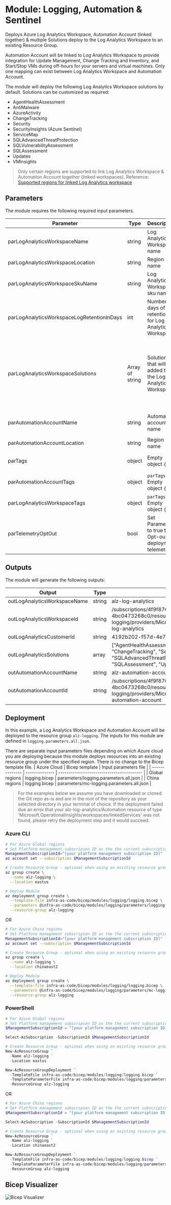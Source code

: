 # Module: Logging, Automation & Sentinel

Deploys Azure Log Analytics Workspace, Automation Account (linked together) & multiple Solutions deploy to the Log Analytics Workspace to an existing Resource Group.

Automation Account will be linked to Log Analytics Workspace to provide integration for Update Management, Change Tracking and Inventory, and Start/Stop VMs during off-hours for your servers and virtual machines.  Only one mapping can exist between Log Analytics Workspace and Automation Account.

The module will deploy the following Log Analytics Workspace solutions by default.  Solutions can be customized as required:

- AgentHealthAssessment
- AntiMalware
- AzureActivity
- ChangeTracking
- Security
- SecurityInsights (Azure Sentinel)
- ServiceMap
- SQLAdvancedThreatProtection
- SQLVulnerabilityAssessment
- SQLAssessment
- Updates
- VMInsights

 > Only certain regions are supported to link Log Analytics Workspace & Automation Account together (linked workspaces). Reference:  [Supported regions for linked Log Analytics workspace](https://docs.microsoft.com/azure/automation/how-to/region-mappings)

## Parameters

The module requires the following required input parameters.

| Parameter                                  | Type            | Description                                                 | Requirement                                                                                                                                                                                                                                                            | Example                                                                                                      |
| ------------------------------------------ | --------------- | ----------------------------------------------------------- | ---------------------------------------------------------------------------------------------------------------------------------------------------------------------------------------------------------------------------------------------------------------------- | ------------------------------------------------------------------------------------------------------------ |
| parLogAnalyticsWorkspaceName               | string          | Log Analytics Workspace name                                | Mandatory input, default: `alz-log-analytics`                                                                                                                                                                                                                          | `alz-log-analytics`                                                                                          |
| parLogAnalyticsWorkspaceLocation           | string          | Region name                                                 | Mandatory input, default: `resourceGroup().location`                                                                                                                                                                                                                   | `eastus`                                                                                                     |
| parLogAnalyticsWorkspaceSkuName            | string          | Log Analytics Workspace sku name                            | Mandatory input, default `PerGB2018`                                                                                                                                                                                                                                   | `PerGB2018`                                                                                                  |
| parLogAnalyticsWorkspaceLogRetentionInDays | int             | Number of days of log retention for Log Analytics Workspace | Mandatory input between 30-730, default: `365`                                                                                                                                                                                                                         | `365`                                                                                                        |
| parLogAnalyticsWorkspaceSolutions          | Array of string | Solutions that will be added to the Log Analytics Workspace | 1 or more of `AgentHealthAssessment`, `AntiMalware`, `AzureActivity`, `ChangeTracking`, `Security`, `SecurityInsights`, `ServiceMap`, `SQLAdvancedThreatProtection`, `SQLVulnerabilityAssessment`, `SQLAssessment`, `Updates`, `VMInsights`, default:  *all solutions* | Empty: `[]`<br />1 Solution: `["SecurityInsights"]`<br />Many Solutions: `["SecurityInsights","VMInsights"]` |
| parAutomationAccountName                   | string          | Automation account name                                     | Mandatory input, name must be unique in the subscription, default: `alz-automation-account`                                                                                                                                                                            | `alz-automation-account`                                                                                     |
| parAutomationAccountLocation               | string          | Region name                                                 | Mandatory input, default: `resourceGroup().location`                                                                                                                                                                                                                   | `eastus`                                                                                                     |
| parTags                                    | object          | Empty object `{}`                                           | Array of Tags to be applied to all resources in the logging module                                                                                                                                                                                                     | `{"key": "value"}`                                                                                           |
| parAutomationAccountTags                   | object          | `parTags` / Empty object `{}`                                           | Array of Tags to be applied to Automation Account in the logging module                                                                                                                                                                                                | `{"key": "value"}`                                                                                           |
| parLogAnalyticsWorkspaceTags               | object          | `parTags` / Empty object `{}`                                           | Array of Tags to be applied to Log Analytics Workspace in the logging module                                                                                                                                                                                           | `{"key": "value"}`                                                                                           |
| parTelemetryOptOut                         | bool            | Set Parameter to true to Opt-out of deployment telemetry    | Mandatory input, default: `false`                                                                                                                                                                                                                                      | `false`                                                                                                      |

## Outputs

The module will generate the following outputs:

| Output                       | Type            | Example                                                                                                                                                                                                                         |
| ---------------------------- | --------------- | ------------------------------------------------------------------------------------------------------------------------------------------------------------------------------------------------------------------------------- |
| outLogAnalyticsWorkspaceName | string          | alz-log-analytics                                                                                                                                                                                                               |
| outLogAnalyticsWorkspaceId   | string          | /subscriptions/4f9f8765-911a-4a6d-af60-4bc0473268c0/resourceGroups/alz-logging/providers/Microsoft.OperationalInsights/workspaces/alz-log-analytics                                                                             |
| outLogAnalyticsCustomerId    | string          | 4192b202-f57d-4e75-a074-d215aa2acb49                                                                                                                                                                                            |
| outLogAnalyticsSolutions     | array | ["AgentHealthAssessment", "AntiMalware","AzureActivity", "ChangeTracking", "Security", "SecurityInsights", "ServiceMap", "SQLAdvancedThreatProtection", "SQLVulnerabilityAssessment", "SQLAssessment", "Updates", "VMInsights"] |
| outAutomationAccountName     | string          | alz-automation-account                                                                                                                                                                                                          |
| outAutomationAccountId       | string          | /subscriptions/4f9f8765-911a-4a6d-af60-4bc0473268c0/resourceGroups/alz-logging/providers/Microsoft.Automation/automationAccounts/alz-automation-account                                                                         |

## Deployment

In this example, a Log Analytics Workspace and Automation Account will be deployed to the resource group `alz-logging`.  The inputs for this module are defined in `logging.parameters.all.json`.

There are separate input parameters files depending on which Azure cloud you are deploying because this module deploys resources into an existing resource group under the specified region. There is no change to the Bicep template file.
| Azure Cloud    | Bicep template | Input parameters file                     |
| -------------- | -------------- | ----------------------------------------- |
| Global regions | logging.bicep  | parameters/logging.parameters.all.json    |
| China regions  | logging.bicep  | parameters/mc-logging.parameters.all.json |

> For the examples below we assume you have downloaded or cloned the Git repo as-is and are in the root of the repository as your selected directory in your terminal of choice.
> If the deployment failed due an error that your alz-log-analytics/Automation resource of type 'Microsoft.OperationalInsights/workspaces/linkedServices' was not found, please retry the deployment step and it would succeed.

### Azure CLI
```bash
# For Azure Global regions  
# Set Platform management subscripion ID as the the current subscription 
ManagementSubscriptionId="[your platform management subscription ID]"
az account set --subscription $ManagementSubscriptionId

# Create Resource Group - optional when using an existing resource group
az group create \
  --name alz-logging \
  --location eastus

# Deploy Module 
az deployment group create \
  --template-file infra-as-code/bicep/modules/logging/logging.bicep \
  --parameters @infra-as-code/bicep/modules/logging/parameters/logging.parameters.all.json \
  --resource-group alz-logging
```
OR
```bash
# For Azure China regions  
# Set Platform management subscripion ID as the the current subscription 
ManagementSubscriptionId="[your platform management subscription ID]"
az account set --subscription $ManagementSubscriptionId

# Create Resource Group - optional when using an existing resource group
az group create \
  --name alz-logging \
  --location chinaeast2

# Deploy Module 
az deployment group create \
  --template-file infra-as-code/bicep/modules/logging/logging.bicep \
  --parameters @infra-as-code/bicep/modules/logging/parameters/mc-logging.parameters.all.json \
  --resource-group alz-logging
```

### PowerShell

```powershell
# For Azure Global regions
# Set Platform management subscripion ID as the the current subscription 
$ManagementSubscriptionId = "[your platform management subscription ID]"

Select-AzSubscription -SubscriptionId $ManagementSubscriptionId

# Create Resource Group - optional when using an existing resource group
New-AzResourceGroup `
  -Name alz-logging `
  -Location eastus

New-AzResourceGroupDeployment `
  -TemplateFile infra-as-code/bicep/modules/logging/logging.bicep `
  -TemplateParameterFile infra-as-code/bicep/modules/logging/parameters/logging.parameters.all.json `
  -ResourceGroup alz-logging
```
OR
```powershell
# For Azure China regions
# Set Platform management subscripion ID as the the current subscription 
$ManagementSubscriptionId = "[your platform management subscription ID]"

Select-AzSubscription -SubscriptionId $ManagementSubscriptionId

# Create Resource Group - optional when using an existing resource group
New-AzResourceGroup `
  -Name alz-logging `
  -Location chinaeast2

New-AzResourceGroupDeployment `
  -TemplateFile infra-as-code/bicep/modules/logging/logging.bicep `
  -TemplateParameterFile infra-as-code/bicep/modules/logging/parameters/mc-logging.parameters.all.json `
  -ResourceGroup alz-logging
```

## Bicep Visualizer

![Bicep Visualizer](media/bicepVisualizer.png "Bicep Visualizer")
